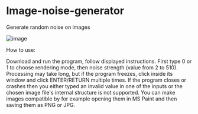 # Image-noise-generator
Generate random noise on images

![image](https://user-images.githubusercontent.com/112283903/221365597-efb516e9-4167-4ab9-b9c7-34238a4d4bf0.png)

How to use:

Download and run the program, follow displayed instructions. First type 0 or 1 to choose rendering mode, then noise strength (value from 2 to 510). Processing may take long, but if the program freezes, click inside its window and click ENTER/RETURN multiple times. If the program closes or crashes then you either typed an invalid value in one of the inputs or the chosen image file's internal structure is not supported. You can make images compatible by for example opening them in MS Paint and then saving them as PNG or JPG.

